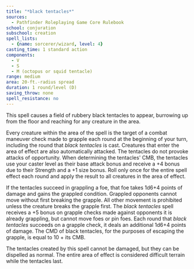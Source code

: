 ```yaml
---
title: "*black tentacles*"
sources:
  - Pathfinder Roleplaying Game Core Rulebook
school: conjuration
subschool: creation
spell_lists:
  - {name: sorcerer/wizard, level: 4}
casting_time: 1 standard action
components:
  - V
  - S
  - M (octopus or squid tentacle)
range: medium
area: 20-ft.-radius spread
duration: 1 round/level (D)
saving_throw: none
spell_resistance: no
---
```


This spell causes a field of rubbery black tentacles to appear, burrowing up from the floor and reaching for any creature in the area.

Every creature within the area of the spell is the target of a combat maneuver check made to grapple each round at the beginning of your turn, including the round that *black tentacles* is cast. Creatures that enter the area of effect are also automatically attacked. The tentacles do not provoke attacks of opportunity. When determining the tentacles' CMB, the tentacles use your caster level as their base attack bonus and receive a +4 bonus due to their Strength and a +1 size bonus. Roll only once for the entire spell effect each round and apply the result to all creatures in the area of effect.

If the tentacles succeed in grappling a foe, that foe takes 1d6+4 points of damage and gains the grappled condition. Grappled opponents cannot move without first breaking the grapple. All other movement is prohibited unless the creature breaks the grapple first. The *black tentacles* spell receives a +5 bonus on grapple checks made against opponents it is already grappling, but cannot move foes or pin foes. Each round that *black tentacles* succeeds on a grapple check, it deals an additional 1d6+4 points of damage. The CMD of black tentacles, for the purposes of escaping the grapple, is equal to 10 + its CMB.

The tentacles created by this spell cannot be damaged, but they can be dispelled as normal. The entire area of effect is considered difficult terrain while the tentacles last.

